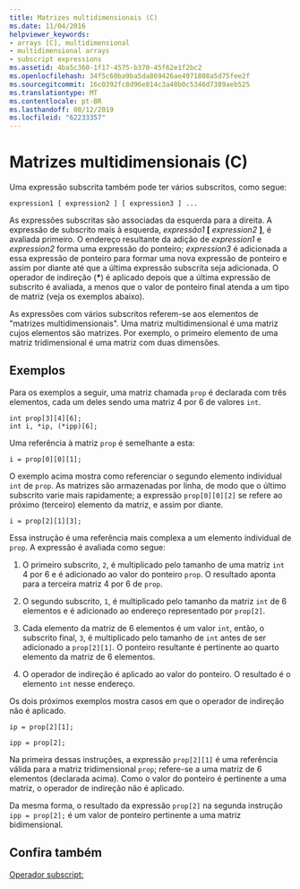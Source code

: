 ```yaml
---
title: Matrizes multidimensionais (C)
ms.date: 11/04/2016
helpviewer_keywords:
- arrays [C], multidimensional
- multidimensional arrays
- subscript expressions
ms.assetid: 4ba5c360-1f17-4575-b370-45f62e1f2bc2
ms.openlocfilehash: 34f5c60ba9ba5da869426ae4971808a5d75fee2f
ms.sourcegitcommit: 16c0392fc8d96e814c3a40b0c5346d7389aeb525
ms.translationtype: MT
ms.contentlocale: pt-BR
ms.lasthandoff: 08/12/2019
ms.locfileid: "62233357"
---
```

# <a name="multidimensional-arrays-c"></a>Matrizes multidimensionais (C)

Uma expressão subscrita também pode ter vários subscritos, como segue:

```
expression1 [ expression2 ] [ expression3 ] ...
```

As expressões subscritas são associadas da esquerda para a direita. A expressão de subscrito mais à esquerda, *expressão1* **[** *expression2* **]**, é avaliada primeiro. O endereço resultante da adição de *expression1* e *expression2* forma uma expressão do ponteiro; *expression3* é adicionada a essa expressão de ponteiro para formar uma nova expressão de ponteiro e assim por diante até que a última expressão subscrita seja adicionada. O operador de indireção (<strong>\*</strong>) é aplicado depois que a última expressão de subscrito é avaliada, a menos que o valor de ponteiro final atenda a um tipo de matriz (veja os exemplos abaixo).

As expressões com vários subscritos referem-se aos elementos de "matrizes multidimensionais". Uma matriz multidimensional é uma matriz cujos elementos são matrizes. Por exemplo, o primeiro elemento de uma matriz tridimensional é uma matriz com duas dimensões.

## <a name="examples"></a>Exemplos

Para os exemplos a seguir, uma matriz chamada `prop` é declarada com três elementos, cada um deles sendo uma matriz 4 por 6 de valores `int`.

```
int prop[3][4][6];
int i, *ip, (*ipp)[6];
```

Uma referência à matriz `prop` é semelhante a esta:

```
i = prop[0][0][1];
```

O exemplo acima mostra como referenciar o segundo elemento individual `int` de `prop`. As matrizes são armazenadas por linha, de modo que o último subscrito varie mais rapidamente; a expressão `prop[0][0][2]` se refere ao próximo (terceiro) elemento da matriz, e assim por diante.

```
i = prop[2][1][3];
```

Essa instrução é uma referência mais complexa a um elemento individual de `prop`. A expressão é avaliada como segue:

1. O primeiro subscrito, `2`, é multiplicado pelo tamanho de uma matriz `int` 4 por 6 e é adicionado ao valor do ponteiro `prop`. O resultado aponta para a terceira matriz 4 por 6 de `prop`.

1. O segundo subscrito, `1`, é multiplicado pelo tamanho da matriz `int` de 6 elementos e é adicionado ao endereço representado por `prop[2]`.

1. Cada elemento da matriz de 6 elementos é um valor `int`, então, o subscrito final, `3`, é multiplicado pelo tamanho de `int` antes de ser adicionado a `prop[2][1]`. O ponteiro resultante é pertinente ao quarto elemento da matriz de 6 elementos.

1. O operador de indireção é aplicado ao valor do ponteiro. O resultado é o elemento `int` nesse endereço.

Os dois próximos exemplos mostra casos em que o operador de indireção não é aplicado.

```
ip = prop[2][1];

ipp = prop[2];
```

Na primeira dessas instruções, a expressão `prop[2][1]` é uma referência válida para a matriz tridimensional `prop`; refere-se a uma matriz de 6 elementos (declarada acima). Como o valor do ponteiro é pertinente a uma matriz, o operador de indireção não é aplicado.

Da mesma forma, o resultado da expressão `prop[2]` na segunda instrução `ipp = prop[2];` é um valor de ponteiro pertinente a uma matriz bidimensional.

## <a name="see-also"></a>Confira também

[Operador subscript:](../cpp/subscript-operator.md)
